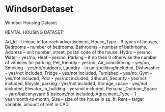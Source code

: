 # WindsorDataset
Windsor Housing Dataset

RENTAL HOUSING DATASET:

Ad_Id – Unique id for each advertisement, 
House_Type – 6 types of houses, 
Bedrooms – number of bedrooms,
Bathrooms – number of bathrooms,
Address – unit number, street, postal code of the house,
Hydro – yes/no,
Water - yes/no,
Heat – yes/no,
Parking – if no then 0 otherwise the number of vehicles for parking,
Pet_friendly – yes/no,
Air_conditioning – yes/no,
Smoking – yes/no/outdoors,
Laundry – in unit/building/included,
Dishwasher – yes/not included,
Fridge – yes/not included,
Furnished – yes/no,
Gym – yes/not included,
Pool - yes/not included,
24hours_Security - yes/not included,
Bicycle_parking - yes/not included,
Storage_space - yes/not included,
Elevator_in_building - yes/not included,
Personal_Outdoor_Space – yard/balcony/yard & balcony/not included,
Agreement_Type – 1 year/month-to-month,
Size – size of the house in sq. ft,
Rent – target variable, amount of rent in CAD
